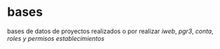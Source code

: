# bases
bases de datos de proyectos realizados o por realizar
*iweb*,
*pgr3*,
_conta_,
*roles y permisos*
_establecimientos_

